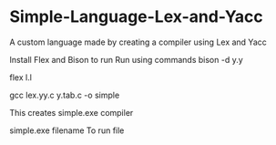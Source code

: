# Simple-Language-Lex-and-Yacc
A custom language made by creating a compiler using Lex and Yacc

Install Flex and Bison to run
Run using commands
bison -d y.y

flex l.l

gcc lex.yy.c y.tab.c -o simple

This creates simple.exe compiler

simple.exe filename
To run file

